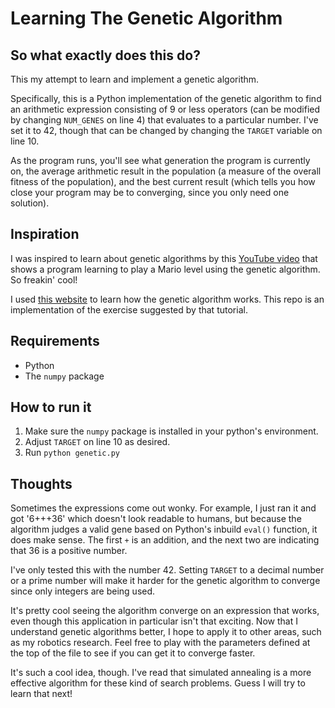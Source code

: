 # Learning The Genetic Algorithm

## So what exactly does this do?

This my attempt to learn and implement a genetic algorithm.

Specifically, this is a Python implementation of the genetic algorithm to find an arithmetic expression consisting of 9 or less operators (can be modified by changing `NUM_GENES` on line 4) that evaluates to a particular number. I've set it to 42, though that can be changed by changing the `TARGET` variable on line 10.

As the program runs, you'll see what generation the program is currently on, the average arithmetic result in the population (a measure of the overall fitness of the population), and the best current result (which tells you how close your program may be to converging, since you only need one solution).

## Inspiration
I was inspired to learn about genetic algorithms by this [YouTube video](https://www.youtube.com/watch?v=qv6UVOQ0F44) that shows a program learning to play a Mario level using the genetic algorithm. So freakin' cool!

I used [this website](http://www.ai-junkie.com/ga/intro/gat1.html) to learn how the genetic algorithm works. This repo is an implementation of the exercise suggested by that tutorial.

## Requirements

- Python
- The `numpy` package

## How to run it

1. Make sure the `numpy` package is installed in your python's environment.
2. Adjust `TARGET` on line 10 as desired.
3. Run `python genetic.py`

## Thoughts
Sometimes the expressions come out wonky. For example, I just ran it and got '6+++36' which doesn't look readable to humans, but because the algorithm judges a valid gene based on Python's inbuild `eval()` function, it does make sense. The first `+` is an addition, and the next two are indicating that 36 is a positive number.

I've only tested this with the number 42. Setting `TARGET` to a decimal number or a prime number will make it harder for the genetic algorithm to converge since only integers are being used.

It's pretty cool seeing the algorithm converge on an expression that works, even though this application in particular isn't that exciting. Now that I understand genetic algorithms better, I hope to apply it to other areas, such as my robotics research. Feel free to play with the parameters defined at the top of the file to see if you can get it to converge faster. 

It's such a cool idea, though. I've read that simulated annealing is a more effective algorithm for these kind of search problems. Guess I will try to learn that next!
